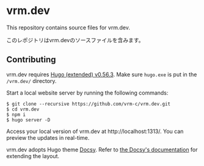 # vrm.dev

This repository contains source files for vrm.dev.

このレポジトリはvrm.devのソースファイルを含みます。

## Contributing

vrm.dev requires [Hugo (extended) v0.56.3](https://github.com/gohugoio/hugo/releases/tag/v0.56.3).
Make sure `hugo.exe` is put in the `/vrm.dev/` directory.

Start a local website server by running the following commands:

```console
$ git clone --recursive https://github.com/vrm-c/vrm.dev.git
$ cd vrm.dev
$ npm i
$ hugo server -D
```

Access your local version of vrm.dev at http://localhost:1313/. You can preview the updates in real-time.

vrm.dev adopts Hugo theme [Docsy](https://github.com/google/docsy). Refer to [the Docsy's documentation](https://www.docsy.dev/docs/adding-content/lookandfeel/) for extending the layout.

<!--
## License

[UNKNOWN](LICENSE)
-->
